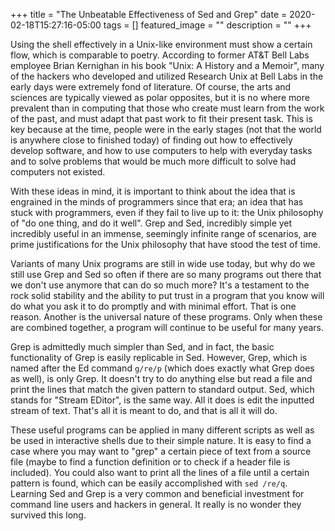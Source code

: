 +++
title =  "The Unbeatable Effectiveness of Sed and Grep"
date = 2020-02-18T15:27:16-05:00
tags = []
featured_image = ""
description = ""
+++

Using the shell effectively in a Unix-like environment must show a
certain flow, which is comparable to poetry. According to former AT&T
Bell Labs employee Brian Kernighan in his book "Unix: A History and a
Memoir", many of the hackers who developed and utilized Research Unix
at Bell Labs in the early days were extremely fond of literature. Of
course, the arts and sciences are typically viewed as polar opposites,
but it is no where more prevalent than in computing that those who
create must learn from the work of the past, and must adapt that past
work to fit their present task. This is key because at the time,
people were in the early stages (not that the world is anywhere close
to finished today) of finding out how to effectively develop software,
and how to use computers to help with everyday tasks and to solve
problems that would be much more difficult to solve had computers not
existed.

With these ideas in mind, it is important to think about the idea that
is engrained in the minds of programmers since that era; an idea that
has stuck with programmers, even if they fail to live up to it: the
Unix philosophy of "do one thing, and do it well". Grep and Sed,
incredibly simple yet incredibly useful in an immense, seemingly
infinite range of scenarios, are prime justifications for the Unix
philosophy that have stood the test of time.

Variants of many Unix programs are still in wide use today, but why do
we still use Grep and Sed so often if there are so many programs out
there that we don't use anymore that can do so much more? It's a
testament to the rock solid stability and the ability to put trust in
a program that you know will do what you ask it to do promptly and
with minimal effort. That is one reason. Another is the universal
nature of these programs. Only when these are combined together, a
program will continue to be useful for many years.

Grep is admittedly much simpler than Sed, and in fact, the basic
functionality of Grep is easily replicable in Sed. However, Grep,
which is named after the Ed command `g/re/p` (which does exactly
what Grep does as well), is only Grep. It doesn't try to do anything
else but read a file and print the lines that match the given pattern
to standard output. Sed, which stands for "Stream EDitor", is the same
way. All it does is edit the inputted stream of text. That's all it is
meant to do, and that is all it will do.

These useful programs can be applied in many different scripts as well
as be used in interactive shells due to their simple nature. It is
easy to find a case where you may want to "grep" a certain piece of
text from a source file (maybe to find a function definition or to
check if a header file is included). You could also want to print all
the lines of a file until a certain pattern is found, which can be
easily accomplished with `sed /re/q`. Learning Sed and Grep is a
very common and beneficial investment for command line users and
hackers in general. It really is no wonder they survived this long.

